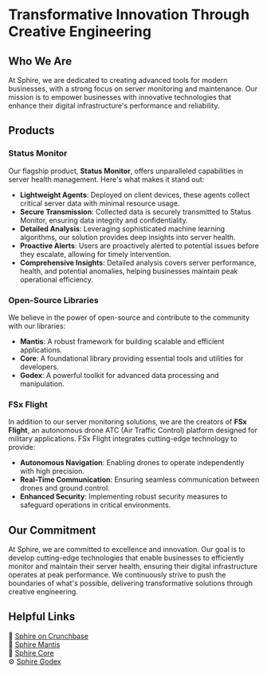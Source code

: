 # Transformative Innovation Through Creative Engineering

## Who We Are

At Sphire, we are dedicated to creating advanced tools for modern businesses, with a strong focus on server monitoring and maintenance. Our mission is to empower businesses with innovative technologies that enhance their digital infrastructure's performance and reliability.

## Products

### Status Monitor

Our flagship product, **Status Monitor**, offers unparalleled capabilities in server health management. Here's what makes it stand out:

- **Lightweight Agents**: Deployed on client devices, these agents collect critical server data with minimal resource usage.
- **Secure Transmission**: Collected data is securely transmitted to Status Monitor, ensuring data integrity and confidentiality.
- **Detailed Analysis**: Leveraging sophisticated machine learning algorithms, our solution provides deep insights into server health.
- **Proactive Alerts**: Users are proactively alerted to potential issues before they escalate, allowing for timely intervention.
- **Comprehensive Insights**: Detailed analysis covers server performance, health, and potential anomalies, helping businesses maintain peak operational efficiency.

### Open-Source Libraries

We believe in the power of open-source and contribute to the community with our libraries:

- **Mantis**: A robust framework for building scalable and efficient applications.
- **Core**: A foundational library providing essential tools and utilities for developers.
- **Godex**: A powerful toolkit for advanced data processing and manipulation.

### FSx Flight

In addition to our server monitoring solutions, we are the creators of **FSx Flight**, an autonomous drone ATC (Air Traffic Control) platform designed for military applications. FSx Flight integrates cutting-edge technology to provide:

- **Autonomous Navigation**: Enabling drones to operate independently with high precision.
- **Real-Time Communication**: Ensuring seamless communication between drones and ground control.
- **Enhanced Security**: Implementing robust security measures to safeguard operations in critical environments.

## Our Commitment

At Sphire, we are committed to excellence and innovation. Our goal is to develop cutting-edge technologies that enable businesses to efficiently monitor and maintain their server health, ensuring their digital infrastructure operates at peak performance. We continuously strive to push the boundaries of what's possible, delivering transformative solutions through creative engineering.

## Helpful Links

🔗 [Sphire on Crunchbase](https://www.crunchbase.com/organization/sphire) <br>
🐜 [Sphire Mantis](https://github.com/sphireinc/Mantis) <br>
🔧 [Sphire Core](https://github.com/sphireinc/Core)  <br>
⚙️ [Sphire Godex](https://github.com/sphireinc/Godex) <br>




 
